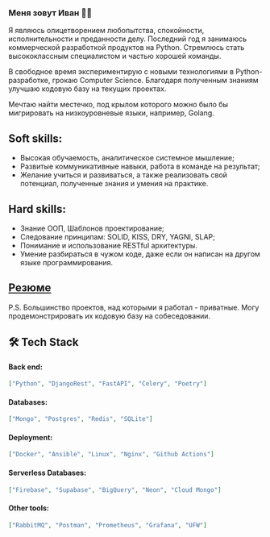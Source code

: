 
### Меня зовут Иван :man_technologist:
Я являюсь олицетворением любопытства, спокойности, исполнительности и преданности делу. Последний год я занимаюсь коммерческой разработкой продуктов на Python. Стремлюсь стать высококлассным специалистом и частью хорошей команды. 

В свободное время экспериментирую с новыми технологиями в Python-разработке, грокаю Computer Science. Благодаря  полученным знаниям улучшаю кодовую базу на текущих проектах. 

Мечтаю найти местечко, под крылом которого можно было бы мигрировать на низкоуровневые языки, например, Golang.

## Soft skills:
* Высокая обучаемость, аналитическое системное мышление;
* Развитые коммуникативные навыки, работа в команде на результат;
* Желание учиться и развиваться, а также реализовать свой потенциал, полученные знания и умения на практике.

## Hard skills:
* Знание ООП, Шаблонов проектирование;
* Следование принципам: SOLID, KISS, DRY, YAGNI, SLAP;
* Понимание и использование RESTful архитектуры.
* Умение разбираться в чужом коде, даже если он написан на другом языке программирования.

## [Резюме](https://hh.ru/applicant/resumes/view?resume=f103016bff0bfc72110039ed1f583775754b4e)

P.S. Большинство проектов, над которыми я работал - приватные. Могу продемонстрировать их кодовую базу на собеседовании.


## 🛠️ Tech Stack


#### Back end:
```json
["Python", "DjangoRest", "FastAPI", "Celery", "Poetry"]
```

#### Databases:
```json
["Mongo", "Postgres", "Redis", "SQLite"]
```

#### Deployment:

```json
["Docker", "Ansible", "Linux", "Nginx", "Github Actions"]
```

#### Serverless Databases:
```json
["Firebase", "Supabase", "BigQuery", "Neon", "Cloud Mongo"]
```

#### Other tools:
```json
["RabbitMQ", "Postman", "Prometheus", "Grafana", "UFW"]
```



